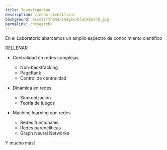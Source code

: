 ```yaml
---
title: Investigación
description: Líneas científicas
background: assets/theme/images/blackboard.jpg
permalink: /research/
---
```


En el Laboratorio abarcamos un amplio espectro de conocimiento científico

RELLENAR

- Centralidad en redes complejas
    - Non-backtracking
    - PageRank
    - Control de centralidad

- Dinámica en redes
    - Sincronización
    - Teoría de juegos

- Machine learning con redes
    - Redes funcionales
    - Redes parenclíticas
    - Graph Neural Networks

Y mucho más!